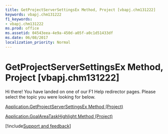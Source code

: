 ```yaml
---
title: GetProjectServerSettingsEx Method, Project [vbapj.chm131222]
keywords: vbapj.chm131222
f1_keywords:
- vbapj.chm131222
ms.prod: office
ms.assetid: 04543eea-4e9a-450d-a05f-a0c1d51433df
ms.date: 06/08/2017
localization_priority: Normal
---
```



# GetProjectServerSettingsEx Method, Project [vbapj.chm131222]

Hi there! You have landed on one of our F1 Help redirector pages. Please select the topic you were looking for below.

[Application.GetProjectServerSettingsEx Method (Project)](https://msdn.microsoft.com/library/cd630197-60e0-0ba8-e01e-114b82fe9f1e%28Office.15%29.aspx)

[Application.GoalAreaTaskHighlight Method (Project)](https://msdn.microsoft.com/library/32616617-d34a-c9f4-8ddd-17fa3f1c7e74%28Office.15%29.aspx)

[!include[Support and feedback](~/includes/feedback-boilerplate.md)]